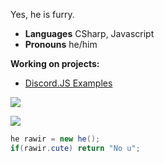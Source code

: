 Yes, he is furry.

- **Languages** CSharp, Javascript
- **Pronouns** he/him

**Working on projects:**
- [Discord.JS Examples](https://github.com/redeeerrrek/discord.js-examples/)

![](https://github-readme-stats.vercel.app/api?username=rawiros&theme=cobalt&show_icons=true)


![](https://github-readme-stats.vercel.app/api/top-langs/?username=rawiros&theme=cobalt&layout=compact)

```csharp
he rawir = new he();
if(rawir.cute) return "No u";
```
